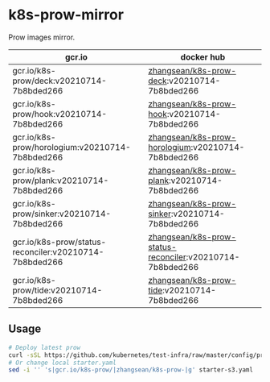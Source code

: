 # k8s-prow-mirror

Prow images mirror.

gcr.io | docker hub
---|---
gcr.io/k8s-prow/deck:v20210714-7b8bded266 | [zhangsean/k8s-prow-deck](https://hub.docker.com/r/zhangsean/k8s-prow-deck):v20210714-7b8bded266
gcr.io/k8s-prow/hook:v20210714-7b8bded266 | [zhangsean/k8s-prow-hook](https://hub.docker.com/r/zhangsean/k8s-prow-hook):v20210714-7b8bded266
gcr.io/k8s-prow/horologium:v20210714-7b8bded266 | [zhangsean/k8s-prow-horologium](https://hub.docker.com/r/zhangsean/k8s-prow-horologium):v20210714-7b8bded266
gcr.io/k8s-prow/plank:v20210714-7b8bded266 | [zhangsean/k8s-prow-plank](https://hub.docker.com/r/zhangsean/k8s-prow-plank):v20210714-7b8bded266
gcr.io/k8s-prow/sinker:v20210714-7b8bded266 | [zhangsean/k8s-prow-sinker](https://hub.docker.com/r/zhangsean/k8s-prow-sinker):v20210714-7b8bded266
gcr.io/k8s-prow/status-reconciler:v20210714-7b8bded266 | [zhangsean/k8s-prow-status-reconciler](https://hub.docker.com/r/zhangsean/k8s-prow-status-reconciler):v20210714-7b8bded266
gcr.io/k8s-prow/tide:v20210714-7b8bded266 | [zhangsean/k8s-prow-tide](https://hub.docker.com/r/zhangsean/k8s-prow-tide):v20210714-7b8bded266

## Usage

```bash
# Deploy latest prow
curl -sSL https://github.com/kubernetes/test-infra/raw/master/config/prow/cluster/starter-s3.yaml | sed 's|gcr.io/k8s-prow/|zhangsean/k8s-prow-|g' | kubectl apply -f -
# Or change local starter.yaml
sed -i '' 's|gcr.io/k8s-prow/|zhangsean/k8s-prow-|g' starter-s3.yaml
```
